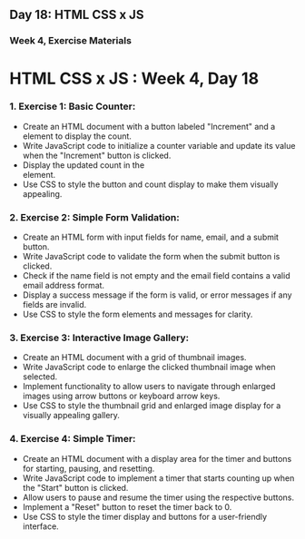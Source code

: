 ## Day 18: HTML CSS x JS

### Week 4, Exercise Materials

# HTML CSS x JS : Week 4, Day 18

### 1. Exercise 1: Basic Counter:

- Create an HTML document with a button labeled "Increment" and a <div>
  element to display the count.
- Write JavaScript code to initialize a counter variable and update its value
  when the "Increment" button is clicked.
- Display the updated count in the <div> element.
- Use CSS to style the button and count display to make them visually
  appealing.

### 2. Exercise 2: Simple Form Validation:

- Create an HTML form with input fields for name, email, and a submit button.
- Write JavaScript code to validate the form when the submit button is
  clicked.
- Check if the name field is not empty and the email field contains a valid email
  address format.
- Display a success message if the form is valid, or error messages if any fields
  are invalid.
- Use CSS to style the form elements and messages for clarity.

### 3. Exercise 3: Interactive Image Gallery:

- Create an HTML document with a grid of thumbnail images.
- Write JavaScript code to enlarge the clicked thumbnail image when
  selected.
- Implement functionality to allow users to navigate through enlarged images
  using arrow buttons or keyboard arrow keys.
- Use CSS to style the thumbnail grid and enlarged image display for a visually
  appealing gallery.

### 4. Exercise 4: Simple Timer:

- Create an HTML document with a display area for the timer and buttons for
  starting, pausing, and resetting.
- Write JavaScript code to implement a timer that starts counting up when
  the "Start" button is clicked.
- Allow users to pause and resume the timer using the respective buttons.
- Implement a "Reset" button to reset the timer back to 0.
- Use CSS to style the timer display and buttons for a user-friendly interface.
